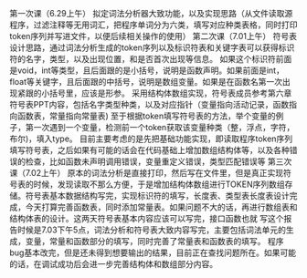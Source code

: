 第一次课（6.29上午）
拟定词法分析器大致功能，以及实现思路（从文件读取源程序，过滤注释等无用词汇，把程序单词分为六类，填写对应种类表格，同时打印token序列并写进文件，以便后续相关操作的使用）
第二次课（7.01上午）
符号表设计思路，通过词法分析生成的token序列以及标识符表和关键字表可以获得标识符的名字，类型，以及出现位置，和是否首次出现等信息。
如果这个标识符前面是void，int等类型，且后面跟的是小括号，说明是函数声明。如果前面是int，float等关键字，且后面跟的中括号，说明是数组变量。如果是在函数名第一次出现紧跟的小括号里，应该是形参。
采用结构体数组实现，符号表成员参考第六章符号表PPT内容，包括名字类型种类，以及对应指针（变量指向活动记录，函数指向函数表，常量指向常量表)
至于根据token填写符号表的方法，举个变量的例子，第一次遇到一个变量，检测前一个token获取该变量种类（整，浮点，字符，布尔)，填入type。
目前主要考虑的是先把基础功能实现，即读取程序token序列填写符号表，之后如果有可能的话会在代码基础上增加数组结构体等，以及各种错误的检查，比如函数未声明调用错误，变量重定义错误，类型匹配错误等
第三次课（7.02上午）
原本的词法分析是直接打印，然后写在文件里，但是真正实现符号表的时候，发现读取不那么方便，于是增加结构体数组进行TOKEN序列数组存储。符号表基本数据结构写完，实现标识符的填写，长度表、类型表长度表设计完成，今天打算完善函数表，同时添加常量表。如果问题不大的话，再进行数组表和结构体表的设计。这两天符号表基本内容应该可以写完，接口函数也就
写这个报告时候是7.03下午5点，词法分析和符号表大致内容写完，主要包括词法单元的生成，变量，常量和函数部分的填写，同时完善了常量表和函数表的填写。
程序bug基本改完，但是还未得到想要输出的结果，目前正在查找问题所在。如果可能的话，在调试成功后会进一步完善结构体和数组部分内容。
